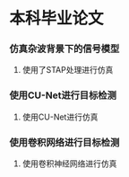 # 本科毕业论文

### 仿真杂波背景下的信号模型
1. 使用了STAP处理进行仿真

### 使用CU-Net进行目标检测
1. 使用CU-Net进行仿真

### 使用卷积网络进行目标检测
1. 使用卷积神经网络进行仿真
